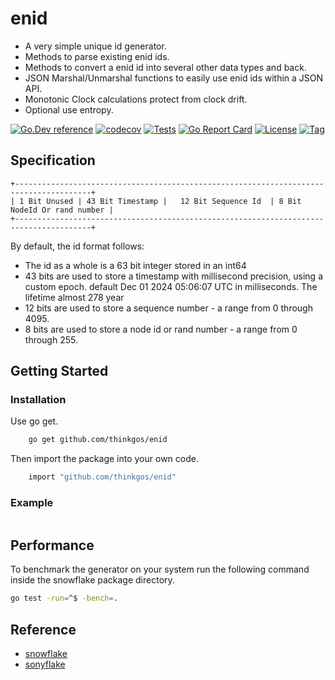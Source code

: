 # enid

- A very simple unique id generator.
- Methods to parse existing enid ids.
- Methods to convert a enid id into several other data types and back.
- JSON Marshal/Unmarshal functions to easily use enid ids within a JSON API.
- Monotonic Clock calculations protect from clock drift.
- Optional use entropy.

[![Go.Dev reference](https://img.shields.io/badge/go.dev-reference-blue?logo=go&logoColor=white)](https://pkg.go.dev/github.com/thinkgos/enid?tab=doc)
[![codecov](https://codecov.io/gh/thinkgos/enid/branch/main/graph/badge.svg)](https://codecov.io/gh/thinkgos/enid)
[![Tests](https://github.com/thinkgos/enid/actions/workflows/ci.yml/badge.svg)](https://github.com/thinkgos/enid/actions/workflows/ci.yml)
[![Go Report Card](https://goreportcard.com/badge/github.com/thinkgos/enid)](https://goreportcard.com/report/github.com/thinkgos/enid)
[![License](https://img.shields.io/github/license/thinkgos/enid)](https://github.com/thinkgos/enid/raw/main/LICENSE)
[![Tag](https://img.shields.io/github/v/tag/thinkgos/enid)](https://github.com/thinkgos/enid/tags)

## Specification

```text
+---------------------------------------------------------------------------------------+
| 1 Bit Unused | 43 Bit Timestamp |   12 Bit Sequence Id  | 8 Bit NodeId Or rand number |
+---------------------------------------------------------------------------------------+
```

By default, the id format follows:

- The id as a whole is a 63 bit integer stored in an int64
- 43 bits are used to store a timestamp with millisecond precision, using a custom epoch. default Dec 01 2024 05:06:07 UTC in milliseconds. The lifetime almost 278 year
- 12 bits are used to store a sequence number - a range from 0 through 4095.
- 8 bits are used to store a node id or rand number - a range from 0 through 255.

## Getting Started

### Installation

Use go get.

```sh
    go get github.com/thinkgos/enid
```

Then import the package into your own code.

```sh
    import "github.com/thinkgos/enid"
```

### Example

```go

```

## Performance

To benchmark the generator on your system run the following command inside the snowflake package directory.

```sh
go test -run=^$ -bench=.
```

## Reference

- [snowflake](https://github.com/bwmarrin/snowflake)
- [sonyflake](https://github.com/sony/sonyflake)
